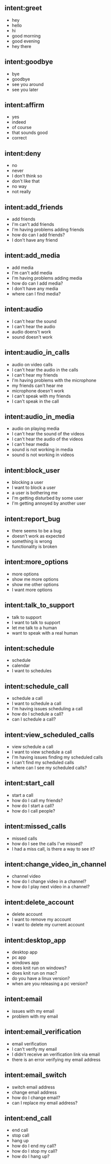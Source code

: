 ## intent:greet
- hey
- hello
- hi
- good morning
- good evening
- hey there

## intent:goodbye
- bye
- goodbye
- see you around
- see you later

## intent:affirm
- yes
- indeed
- of course
- that sounds good
- correct

## intent:deny
- no
- never
- I don't think so
- don't like that
- no way
- not really

## intent:add_friends
- add friends
- I'm can't add friends
- I'm having problems adding friends
- how do can I add friends?
- I don't have any friend

## intent:add_media
- add media
- I'm can't add media
- I'm having problems adding media
- how do can I add media?
- I don't have any media
- where can I find media?

## intent:audio
- I can't hear the sound
- I can't hear the audio
- audio doens't work
- sound doesn't work

## intent:audio_in_calls
- audio on video calls
- I can't hear the audio in the calls
- I can't hear my friends
- I'm having problems with the microphone
- my friends can't hear me
- microphone doesn't work
- I can't speak with my friends
- I can't speak in the call

## intent:audio_in_media
- audio on playing media
- I can't hear the sound of the videos
- I can't hear the audio of the videos
- I can't hear media
- sound is not working in media
- sound is not working in videos

## intent:block_user
- blocking a user
- I want to block a user
- a user is bothering me
- I'm getting disturbed by some user
- I'm getting annoyed by another user

## intent:report_bug
- there seems to be a bug
- doesn't work as expected
- something is wrong
- functionality is broken

## intent:more_options
- more options
- show me more options
- show me other options
- I want more options

## intent:talk_to_support
- talk to support
- I want to talk to support
- let me talk to a human
- want to speak with a real human

## intent:schedule
- schedule
- calendar
- I want to schedules

## intent:schedule_call
- schedule a call
- I want to schedule a call
- I'm having issues scheduling a call
- how do I schedule a call?
- can I schedule a call?

## intent:view_scheduled_calls
- view schedule a call
- I want to view schedule a call
- I'm having issues finding my scheduled calls
- I can't find my scheduled calls
- where can I see my scheduled calls?

## intent:start_call
- start a call
- how do I call my friends?
- how do I start a call?
- how do I call people?

## intent:missed_calls
- missed calls
- how do I see the calls I've missed?
- I had a miss call, is there a way to see it?

## intent:change_video_in_channel
- channel video
- how do I change video in a channel?
- how do I play next video in a channel?

## intent:delete_account
- delete account
- I want to remove my account
- I want to delete my current account

## intent:desktop_app
- desktop app
- pc app
- windows app
- does knit run on windows?
- does knit run on mac?
- do you have a linux version?
- when are you releasing a pc version?

## intent:email
- issues with my email
- problem with my email

## intent:email_verification
- email verification
- I can't verify my email
- I didn't receive an verification link via email
- there is an error verifying my email address

## intent:email_switch
- switch email address
- change email address
- how do I change email?
- can I replace my email address?

## intent:end_call
- end call
- stop call
- hang up
- how do I end my call?
- how do I stop my call?
- how do I hang up?
